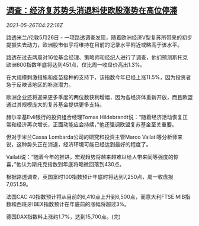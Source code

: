 <!--1622003462000-->
[调查：经济复苏势头消退料使欧股涨势在高位停滞](https://cn.reuters.com/article/poll-eu-stock-0526-wedn-idCNKCS2D70A9)
------

<div><i>2021-05-26T04:22:16Z</i></div><p>路透米兰/伦敦5月26日 - 一项路透调查发现，随着欧洲经济V型复苏所带来的初步提振失去动力，欧洲股市似乎将维持在目前的记录水平附近或略高于该水平。</p><p>路透在过去两周对16位基金经理、策略师和经纪人进行了调查，他们预测斯托克欧洲600指数年底将达到451点，仅比周一收盘价高出1.3%。</p><p>在大规模刺激措施和疫苗接种的支持下，该指数今年已经上涨11.5%，因为投资者急于反映该地区的补涨潜力。</p><p>欧洲企业还将迎来更多季度的两位数获利增幅，因为各经济体重新开放，而且欧盟通过其规模庞大的复苏基金提供更多支持。</p><p>赫尔辛基Evli银行的投资组合经理Tomas Hildebrandt说：“随着经济活动恢复正常和经济再次增长，正面动能应会持续，”他还强调欧盟复苏基金至关重要。</p><p>但对于米兰Cassa Lombarda公司的研究和投资主管Marco Vailati等分析师来说，这种势头正在消退，经济环境可能已经达到最好的程度了。</p><p>Vailati说：“随着今年的推进，宏观趋势将越来越难以给人带来同等强度的惊喜，”他认为斯托克指数到年底将略微回落到430点。</p><p>根据路透调查，英国富时100指数预计年底时将达到7,250点，周一收盘报7,051.59。</p><p>法国CAC 40指数预计将从目前的6,410点上升到6,500点，而意大利FTSE MIB指数和西班牙IBEX指数预计在年底前的涨幅将超过3%。</p><p>德国DAX指数料上涨约1.7%，达到15,700点。(完)</p>
